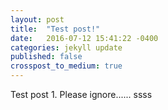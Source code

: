```yaml
---
layout: post
title:  "Test post!"
date:   2016-07-12 15:41:22 -0400
categories: jekyll update
published: false
crosspost_to_medium: true
---
```

Test post 1. Please ignore......
ssss
